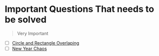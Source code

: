 # Important Questions That needs to be solved
>Very Important

-   [ ]  [Circle and Rectangle Overlaping](https://leetcode.com/problems/circle-and-rectangle-overlapping/)
-   [ ] [New Year Chaos](https://www.hackerrank.com/challenges/new-year-chaos/problem?isFullScreen=true&h_l=interview&playlist_slugs%5B%5D=interview-preparation-kit&playlist_slugs%5B%5D=arrays)
